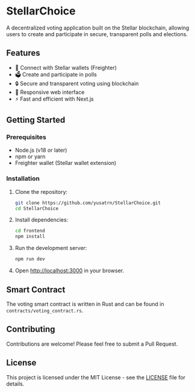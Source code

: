 # StellarChoice

A decentralized voting application built on the Stellar blockchain, allowing users to create and participate in secure, transparent polls and elections.

## Features

- 🚀 Connect with Stellar wallets (Freighter)
- 🗳️ Create and participate in polls
- 🔒 Secure and transparent voting using blockchain
- 📱 Responsive web interface
- ⚡ Fast and efficient with Next.js

## Getting Started

### Prerequisites

- Node.js (v18 or later)
- npm or yarn
- Freighter wallet (Stellar wallet extension)

### Installation

1. Clone the repository:
   ```bash
   git clone https://github.com/yusatrn/StellarChoice.git
   cd StellarChoice
   ```

2. Install dependencies:
   ```bash
   cd frontend
   npm install
   ```

3. Run the development server:
   ```bash
   npm run dev
   ```

4. Open [http://localhost:3000](http://localhost:3000) in your browser.

## Smart Contract

The voting smart contract is written in Rust and can be found in `contracts/voting_contract.rs`.

## Contributing

Contributions are welcome! Please feel free to submit a Pull Request.

## License

This project is licensed under the MIT License - see the [LICENSE](LICENSE) file for details.
